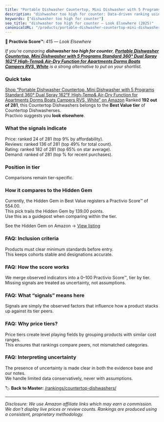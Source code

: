 ```yaml
---
title: "Portable Dishwasher Countertop, Mini Dishwasher with 5 Programs Standard 360° Dual Spray 162℉ High-Temp& Air-Dry Function for Apartments Dorms Boats Campers RVS, White"
description: "dishwasher too high for counter: Data-driven ranking using the Practivio Score™. Positioned by quality, value, demand, findability, momentum."
keywords: ["dishwasher too high for counter"]
seo_title: "dishwasher too high for counter — Look Elsewhere (2025)"
canonicalURL: "/products/portable-dishwasher-countertop-mini-dishwasher-with-5-programs-standard-360-dual-spray-162F-high-temp-air-dry-function-for-apartments-dorms-boats-campers-rvs-white-B0CHS734S1/"
---
```


**🚫 Practivio Score™:** 415 — _Look Elsewhere_


*If you're comparing **dishwasher too high for counter**, **[Portable Dishwasher Countertop, Mini Dishwasher with 5 Programs Standard 360° Dual Spray 162℉ High-Temp& Air-Dry Function for Apartments Dorms Boats Campers RVS, White](https://www.amazon.com/dp/B0CHS734S1?tag=practivio-20)** is a strong alternative to put on your shortlist.*
### Quick take
[Shop “Portable Dishwasher Countertop, Mini Dishwasher with 5 Programs Standard 360° Dual Spray 162℉ High-Temp& Air-Dry Function for Apartments Dorms Boats Campers RVS, White” on Amazon](https://www.amazon.com/dp/B0CHS734S1?tag=practivio-20)
Ranked **192 out of 281**, this Countertop Dishwashers belongs to the **Best Value tier** of Countertop Dishwasherses.  
Practivio suggests you **look elsewhere**.

### What the signals indicate
Price: ranked 24 of 281 (top 9% by affordability).  
Reviews: ranked 136 of 281 (top 49% for total count).  
Rating: ranked 182 of 281 (top 65% on star average).  
Demand: ranked  of 281 (top % for recent purchases).

### Position in tier
Comparisons remain tier-specific.

### How it compares to the Hidden Gem
Currently, the Hidden Gem in Best Value registers a Practivio Score™ of 554.00.  
This pick trails the Hidden Gem by 139.00 points.  
Use this as a guidepost when comparing within the tier.  

See the Hidden Gem on Amazon → [View listing](https://www.amazon.com/dp/B092DBTWCF?tag=practivio-20)

### FAQ: Inclusion criteria
Products must clear minimum standards before entry.  
This keeps cohorts stable and designations accurate.

### FAQ: How the score works
We merge observed indicators into a 0–100 Practivio Score™, tier by tier.  
Missing signals are treated as uncertainty, not assumptions.

### FAQ: What “signals” means here
Signals are simply the observed factors that influence how a product stacks up against its tier peers.

### FAQ: Why price tiers?
Price tiers create level playing fields by grouping products with similar cost ranges.  
This ensures that rankings compare peers, not mismatched categories.

### FAQ: Interpreting uncertainty
The presence of uncertainty is made clear in both the evidence base and our notes.  
We handle limited data conservatively, never with assumptions.


🏷️ **Back to Master:** [/rankings/countertop-dishwashers/](/rankings/countertop-dishwashers/)

---
_Disclosure: We use Amazon affiliate links which may earn a commission. We don’t display live prices or review counts. Rankings are produced using a consistent, proprietary methodology._
